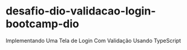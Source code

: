 # desafio-dio-validacao-login-bootcamp-dio
Implementando Uma Tela de Login Com Validação Usando TypeScript
